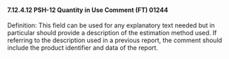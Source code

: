 #### 7.12.4.12 PSH-12 Quantity in Use Comment (FT) 01244

Definition: This field can be used for any explanatory text needed but in particular should provide a description of the estimation method used. If referring to the description used in a previous report, the comment should include the product identifier and data of the report.
